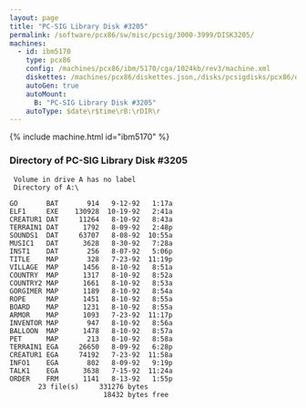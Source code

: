 ```yaml
---
layout: page
title: "PC-SIG Library Disk #3205"
permalink: /software/pcx86/sw/misc/pcsig/3000-3999/DISK3205/
machines:
  - id: ibm5170
    type: pcx86
    config: /machines/pcx86/ibm/5170/cga/1024kb/rev3/machine.xml
    diskettes: /machines/pcx86/diskettes.json,/disks/pcsigdisks/pcx86/diskettes.json
    autoGen: true
    autoMount:
      B: "PC-SIG Library Disk #3205"
    autoType: $date\r$time\rB:\rDIR\r
---
```


{% include machine.html id="ibm5170" %}

### Directory of PC-SIG Library Disk #3205

     Volume in drive A has no label
     Directory of A:\

    GO       BAT       914   9-12-92   1:17a
    ELF1     EXE    130928  10-19-92   2:41a
    CREATUR1 DAT     11264   8-10-92   8:43a
    TERRAIN1 DAT      1792   8-09-92   2:48p
    SOUNDS1  DAT     63707   8-08-92  10:55a
    MUSIC1   DAT      3628   8-30-92   7:28a
    INST1    DAT       256   8-07-92   5:06p
    TITLE    MAP       328   7-23-92  11:19p
    VILLAGE  MAP      1456   8-10-92   8:51a
    COUNTRY  MAP      1317   8-10-92   8:52a
    COUNTRY2 MAP      1661   8-10-92   8:53a
    GORGIMER MAP      1189   8-10-92   8:54a
    ROPE     MAP      1451   8-10-92   8:55a
    BOARD    MAP      1231   8-10-92   8:55a
    ARMOR    MAP      1093   7-23-92  11:17p
    INVENTOR MAP       947   8-10-92   8:56a
    BALLOON  MAP      1478   8-10-92   8:57a
    PET      MAP       213   8-10-92   8:58a
    TERRAIN1 EGA     26650   8-09-92   6:28p
    CREATUR1 EGA     74192   7-23-92  11:58a
    INFO1    EGA       802   8-09-92   9:19p
    TALK1    EGA      3638   7-15-92  11:24a
    ORDER    FRM      1141   8-13-92   1:55p
           23 file(s)     331276 bytes
                           18432 bytes free
